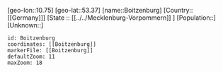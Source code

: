 ﻿---
location: [53.37,10.75]
mapzoom: [7,12] 
mapmarker: city 
type: City
tags:
- geo/City


SpocWebEntityId: 29256
isDeleted: false
confidential: public

---
[geo-lon::10.75]
[geo-lat::53.37]
[name::Boitzenburg]
[Country::[[Germany]]]
[State :: [[../../Mecklenburg-Vorpommern]] ]
[Population::]
[Unknown::]


```leaflet
id: Boitzenburg
coordinates: [[Boitzenburg]]
markerFile: [[Boitzenburg]]
defaultZoom: 11 
maxZoom: 18
```
